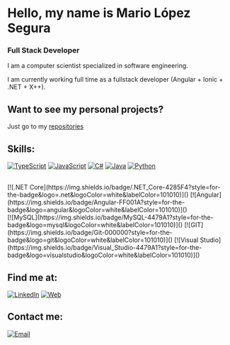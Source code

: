 # Hello, my name is Mario López Segura
### Full Stack Developer

I am a computer scientist specialized in software engineering.

I am currently working full time as a fullstack developer (Angular + Ionic  + .NET  + X++).


## Want to see my personal projects?

Just go to my [repositories](https://github.com/mlopezsegura?tab=repositories)

## Skills:
[![TypeScript](https://img.shields.io/badge/TypeScript-007396?style=for-the-badge&logo=typescript&logoColor=white&labelColor=101010)]()
[![JavaScript](https://img.shields.io/badge/JavaScript-F7DF1E?style=for-the-badge&logo=javascript&logoColor=white&labelColor=101010)]()
[![C#](https://img.shields.io/badge/C_Sharp-9288FB?style=for-the-badge&logo=csharp&logoColor=white&labelColor=101010)]()
[![Java](https://img.shields.io/badge/Java-FF001A?style=for-the-badge&logo=java&logoColor=white&labelColor=101010)]()
[![Python](https://img.shields.io/badge/python-3670A0?style=for-the-badge&logo=python&logoColor=white&labelColor=101010)]()

</br>
[![.NET Core](https://img.shields.io/badge/.NET_Core-4285F4?style=for-the-badge&logo=.net&logoColor=white&labelColor=101010)]()
[![Angular](https://img.shields.io/badge/Angular-FF001A?style=for-the-badge&logo=angular&logoColor=white&labelColor=101010)]()
</br>
[![MySQL](https://img.shields.io/badge/MySQL-4479A1?style=for-the-badge&logo=mysql&logoColor=white&labelColor=101010)]()
[![GIT](https://img.shields.io/badge/Git-000000?style=for-the-badge&logo=git&logoColor=white&labelColor=101010)]()
[![Visual Studio](https://img.shields.io/badge/Visual_Studio-4479A1?style=for-the-badge&logo=visualstudio&logoColor=white&labelColor=101010)]()

## Find me at:

[![LinkedIn](https://img.shields.io/badge/LinkedIn-Mario_Lopez-0077B5?style=for-the-badge&logo=linkedin&logoColor=white&labelColor=101010)](https://es.linkedin.com/in/mario-l%C3%B3pez-segura-68865512a)
[![Web](https://img.shields.io/badge/My_Website-14a1f0?style=for-the-badge&logo=dev.to&logoColor=white&labelColor=101010)](https://mlopezsegura.github.io)

## Contact me:

[![Email](https://img.shields.io/badge/mariok32@hotmail.com-my_personal_email-D14836?style=for-the-badge&logo=gmail&logoColor=white&labelColor=101010)](mailto:mariok32@hotmail.com)
